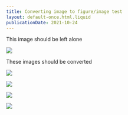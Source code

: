```yaml
---
title: Converting image to figure/image test
layout: default-once.html.liquid
publicationDate: 2021-10-24
---
```


This image should be left alone

<img id="no-change" src="img/Human-Skeleton.jpg">

These images should be converted

<img id="change1" figure src="img/Human-Skeleton.jpg">

<img id="change-class"
    class="some-class"
    figure
    src="img/Human-Skeleton.jpg">

<img id="change-caption" 
    figure
    src="img/Human-Skeleton.jpg"
    caption="This is a caption">

<img id="change-dest"
    figure
    src="img/Human-Skeleton.jpg"
    dest="https://somewhere.else">
